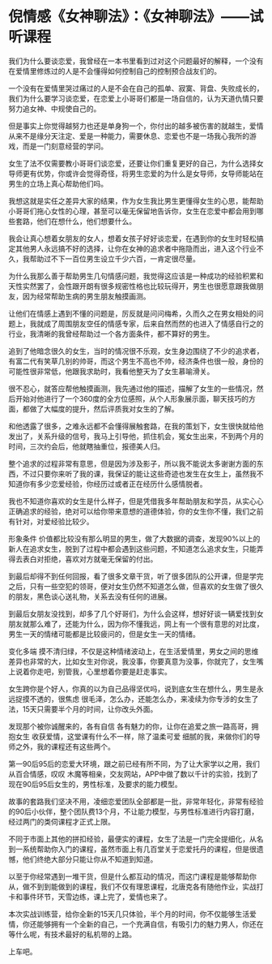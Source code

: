 # 倪情感《女神聊法》：《女神聊法》——试听课程

我们为什么要谈恋爱，我曾经在一本书里看到过对这个问题最好的解释，一个没有在爱情里修炼过的人是不会懂得如何控制自己的控制预合战友们的。

一个没有在爱情里哭过痛过的人是不会在自己的孤单、寂寞、背盘、失败成长的，我们为什么要学习谈恋爱，在恋爱上小哥哥们都是一场自信的，认为天道仇情只要努力追女神、中规使自己的。

但是事实上你觉得越努力也还是单身狗一个，你付出的越多被伤害的就越生，爱情从来不是缘分天注定、爱是一种能力，需要休息、恋爱也不是一场我心我所的游戏，而是一门刻意经营的学问。

女生了法不仅需要教小哥哥们谈恋爱，还要让你们重复更好的自己，为什么选择女导师更有优势，你或许会觉得奇怪，将男生恋爱的为什么是女导师，女导师能站在男生的立场上真心帮助他们吗。

我想这就是实任之差异大家的结果，作为女生我比男生更懂得女生的心思，能帮助小哥哥们拖心女性的心理，甚至可以毫无保留地告诉你，女生在恋爱中都会用到哪些套路，他们在想什么，他们想要什么。

我会让真心想着女朋友的女人，想着女孩子好好谈恋爱，在遇到你的女生时轻松搞定其他男人永远搞不好的选择，让你在女神的追求者中拖隐而出，进入这个行业不久，我帮助过不下一百位男生设立千少六百，一肯定很尽量。

为什么我那么善于帮助男生几句情感问题，我觉得这应该是一种成功的经验积累和天性实然罢了，会性跟开朗有很多规密性格也比较玩得开，男生也很愿意跟我做朋友，因为经常帮助生病的男生朋友触摸画测。

让他们在情感上遇到不懂的问题是，厉反就是问问梅希，久而久之在男女相处的问题上，我就成了周围朋友空任的情感专家，后来自然而然的也进入了情感自行之的行业，我清晰的我曾经帮助过一个各方面条件，都不算好的男生。

追到了他暗念很久的女生，当时的情况很不乐观，女生身边围绕了不少的追求者，有富二代有笑草几别的帅哥，而这个男生不高也不帅，经济条件也很一般，身份的可能性很非常低，他跟我求助时，我看他整天为了女生慕喻滑关。

很不忍心，就答应帮他触摸画测，我先通过他的描述，描解了女生的一些情况，然后开始对他进行了一个360度的全方位感照，从个人形象展示面，聊天技巧的方面，都做了大幅度的提升，然后评质我对女生的了解。

和他透露了很多，之难永远都不会懂得展触套路，在我的策划下，女生很快就给他发出了，关系升级的信号，我马上引导他，抓住机会，冤女生出来，不到两个月的时间，三次约会后，他就瞎抽重位，报德美人归。

整个追求的过程非常有意思，但是因为涉及影子，所以我不能说太多谢谢方面的东西，不过只要你来听了我的课，我保证的能让这些奇迹也发生在女生上，虽然我不知道你有多少恋爱经验，你经历过或者正在经历什么感情脱者。

我也不知道你喜欢的女生是什么样子，但是凭借我多年帮助朋友和学员，从实心心正确追求的经验，绝对可以给你带来意想的道德体验，你的女生你不懂，我们之前有针对，对爱经验比较少。

形象条件 价值都比较没有那么明显的男生，做了大数据的调查，发现90%以上的新人在追求女生，脱到了过程中都会遇到这些问题，不知道怎么追求女生，只能弄得去表白对拒绝，喜欢对方就毫无保留的付出。

到最后却得不到任何回报，看了很多文章干货，听了很多团队的公开课，但是学完之后，只有一些空犯的领哥，便对女生仍然不知道怎么做，但喜欢的女生做了很久的朋友，黑色谈心送礼物，关系去没有任何的进展。

到最后女朋友没找到，却多了几个好哥们，为什么会这样，想好好谈一辆爱找到女朋友就那么难了，还能为什么，因为你不懂我远，网上有一个很有意思的对比度，男生一天的情绪可能都是比较疲问的，但是女生一天的情绪。

变化多端 摸不清归绿，不仅是这种情绪波动上，在生活爱情里，男女之间的思维差异也非常的大，比如女生对你说，我没事，你要真意为没事，你就完了，女生嘴上说着你走吧，别管我，心里想着你要是赶走事实。

女生跨你是个好人，你真的以为自己品得坚优吗，说到底女生在想什么，男生是永远捉摸不透的，很焦虑 很毛泽，怎么办，还能怎么办，来凌续为你专涉的女生了法，15天只需要半个月的时间，让你改头外面。

发现那个被你诚醒来的，各有自信 各有魅力的你，让你在追爱之旅一路高哥，拥抱女生 收获爱情，这堂课有什么不一样，除了温柔可爱 细腻的我，来做你们的导师之外，我的课程还有这些两个。

第一90后95后的恋爱大环境，跟之前已经有所不同，为了让大家学以之用，我们从百合情感，叹叹 木魔等相亲，交友网站，APP中做了数以千计的实验，找到了现在90后95后女生的，男性标准，及要求的能力模型。

故事的套路我们坚决不用，凌细恋爱团队全部都是一批，非常年轻化，非常有经验的90后小伙伴，整个团队费13个月，不让能力模型，与男性标准进行内容打磨，经过两门的类伺课程才正式上限。

不同于市面上其他的拼扣经验，最便实的课程，女生了法是一门完全提细化，从名到一系统帮助你入门的课程，虽然市面上有几百堂关于恋爱托丹的课程，但是很遗憾，他们终绝大部分只能让你从不知道到知道。

以至于你经常遇到一堆干货，但是什么都互动的情况，而这门课程是能够帮助你从，做不到到能做到的课程，我们不仅有理恩课程，北唐克各有随他作业，实战打卡和事件环节，天雪边练，课上完了，爱情也来了。

本次实战训练营，给你全新的15天几只体验，半个月的时间，你不仅能够生活爱情，你还能够拥有一个全新的自己，一个充满自信，有吸引力的魅力男人，你还在等什么呢，有技术最好的私机带的上路。

上车吧。